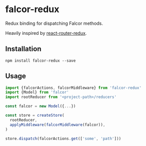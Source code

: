 # falcor-redux

Redux binding for dispatching Falcor methods.

Heavily inspired by [react-router-redux](https://github.com/reactjs/react-router-redux).

## Installation

```
npm install falcor-redux --save
```

## Usage

```js
import {falcorActions, falcorMiddleware} from 'falcor-redux'
import {Model} from 'falcor'
import rootReducer from '<project-path>/reducers'

const falcor = new Model({...})

const store = createStore(
  rootReducer,
  applyMiddleware(falcorMiddleware(falcor)),
)

store.dispatch(falcorActions.get(['some', 'path']))
```

